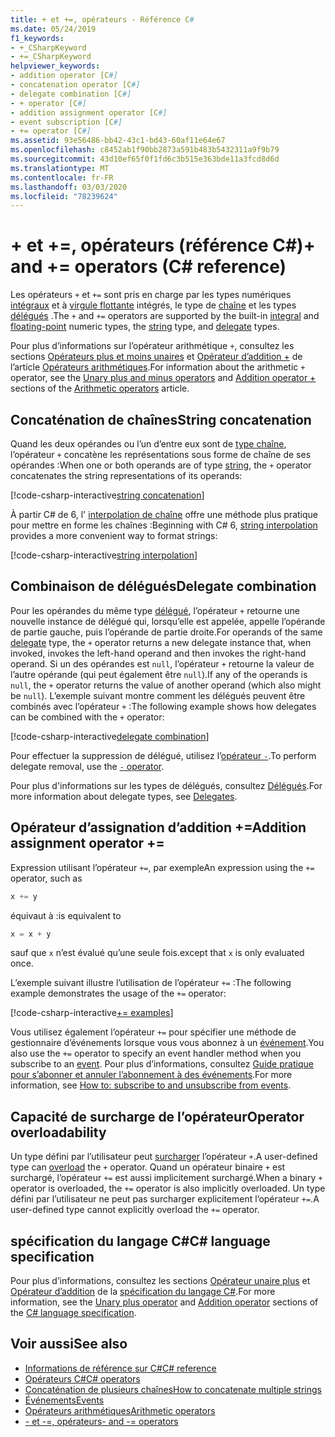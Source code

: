 ```yaml
---
title: + et +=, opérateurs - Référence C#
ms.date: 05/24/2019
f1_keywords:
- +_CSharpKeyword
- +=_CSharpKeyword
helpviewer_keywords:
- addition operator [C#]
- concatenation operator [C#]
- delegate combination [C#]
- + operator [C#]
- addition assignment operator [C#]
- event subscription [C#]
- += operator [C#]
ms.assetid: 93e56486-bb42-43c1-bd43-60af11e64e67
ms.openlocfilehash: c8452ab1f90bb2873a591b483b5432311a9f9b79
ms.sourcegitcommit: 43d10ef65f0f1fd6c3b515e363bde11a3fcd8d6d
ms.translationtype: MT
ms.contentlocale: fr-FR
ms.lasthandoff: 03/03/2020
ms.locfileid: "78239624"
---
```

# <a name="-and--operators-c-reference"></a><span data-ttu-id="7bcf1-102">+ et +=, opérateurs (référence C#)</span><span class="sxs-lookup"><span data-stu-id="7bcf1-102">+ and += operators (C# reference)</span></span>

<span data-ttu-id="7bcf1-103">Les opérateurs `+` et `+=` sont pris en charge par les types numériques [intégraux](../builtin-types/integral-numeric-types.md) et à [virgule flottante](../builtin-types/floating-point-numeric-types.md) intégrés, le type de [chaîne](../builtin-types/reference-types.md#the-string-type) et les types [délégués](../builtin-types/reference-types.md#the-delegate-type) .</span><span class="sxs-lookup"><span data-stu-id="7bcf1-103">The `+` and `+=` operators are supported by the built-in [integral](../builtin-types/integral-numeric-types.md) and [floating-point](../builtin-types/floating-point-numeric-types.md) numeric types, the [string](../builtin-types/reference-types.md#the-string-type) type, and [delegate](../builtin-types/reference-types.md#the-delegate-type) types.</span></span>

<span data-ttu-id="7bcf1-104">Pour plus d’informations sur l’opérateur arithmétique `+`, consultez les sections [Opérateurs plus et moins unaires](arithmetic-operators.md#unary-plus-and-minus-operators) et [Opérateur d’addition +](arithmetic-operators.md#addition-operator-) de l’article [Opérateurs arithmétiques](arithmetic-operators.md).</span><span class="sxs-lookup"><span data-stu-id="7bcf1-104">For information about the arithmetic `+` operator, see the [Unary plus and minus operators](arithmetic-operators.md#unary-plus-and-minus-operators) and [Addition operator +](arithmetic-operators.md#addition-operator-) sections of the [Arithmetic operators](arithmetic-operators.md) article.</span></span>

## <a name="string-concatenation"></a><span data-ttu-id="7bcf1-105">Concaténation de chaînes</span><span class="sxs-lookup"><span data-stu-id="7bcf1-105">String concatenation</span></span>

<span data-ttu-id="7bcf1-106">Quand les deux opérandes ou l’un d’entre eux sont de [type chaîne](../builtin-types/reference-types.md#the-string-type), l’opérateur `+` concatène les représentations sous forme de chaîne de ses opérandes :</span><span class="sxs-lookup"><span data-stu-id="7bcf1-106">When one or both operands are of type [string](../builtin-types/reference-types.md#the-string-type), the `+` operator concatenates the string representations of its operands:</span></span>

[!code-csharp-interactive[string concatenation](~/samples/snippets/csharp/language-reference/operators/AdditionOperator.cs#AddStrings)]

<span data-ttu-id="7bcf1-107">À partir C# de 6, l' [interpolation de chaîne](../tokens/interpolated.md) offre une méthode plus pratique pour mettre en forme les chaînes :</span><span class="sxs-lookup"><span data-stu-id="7bcf1-107">Beginning with C# 6, [string interpolation](../tokens/interpolated.md) provides a more convenient way to format strings:</span></span>

[!code-csharp-interactive[string interpolation](~/samples/snippets/csharp/language-reference/operators/AdditionOperator.cs#UseStringInterpolation)]

## <a name="delegate-combination"></a><span data-ttu-id="7bcf1-108">Combinaison de délégués</span><span class="sxs-lookup"><span data-stu-id="7bcf1-108">Delegate combination</span></span>

<span data-ttu-id="7bcf1-109">Pour les opérandes du même type [délégué](../builtin-types/reference-types.md#the-delegate-type), l’opérateur `+` retourne une nouvelle instance de délégué qui, lorsqu’elle est appelée, appelle l’opérande de partie gauche, puis l’opérande de partie droite.</span><span class="sxs-lookup"><span data-stu-id="7bcf1-109">For operands of the same [delegate](../builtin-types/reference-types.md#the-delegate-type) type, the `+` operator returns a new delegate instance that, when invoked, invokes the left-hand operand and then invokes the right-hand operand.</span></span> <span data-ttu-id="7bcf1-110">Si un des opérandes est `null`, l’opérateur `+` retourne la valeur de l’autre opérande (qui peut également être `null`).</span><span class="sxs-lookup"><span data-stu-id="7bcf1-110">If any of the operands is `null`, the `+` operator returns the value of another operand (which also might be `null`).</span></span> <span data-ttu-id="7bcf1-111">L’exemple suivant montre comment les délégués peuvent être combinés avec l’opérateur `+` :</span><span class="sxs-lookup"><span data-stu-id="7bcf1-111">The following example shows how delegates can be combined with the `+` operator:</span></span>

[!code-csharp-interactive[delegate combination](~/samples/snippets/csharp/language-reference/operators/AdditionOperator.cs#AddDelegates)]

<span data-ttu-id="7bcf1-112">Pour effectuer la suppression de délégué, utilisez l’[opérateur `-`](subtraction-operator.md#delegate-removal).</span><span class="sxs-lookup"><span data-stu-id="7bcf1-112">To perform delegate removal, use the [`-` operator](subtraction-operator.md#delegate-removal).</span></span>

<span data-ttu-id="7bcf1-113">Pour plus d'informations sur les types de délégués, consultez [Délégués](../../programming-guide/delegates/index.md).</span><span class="sxs-lookup"><span data-stu-id="7bcf1-113">For more information about delegate types, see [Delegates](../../programming-guide/delegates/index.md).</span></span>

## <a name="addition-assignment-operator-"></a><span data-ttu-id="7bcf1-114">Opérateur d’assignation d’addition +=</span><span class="sxs-lookup"><span data-stu-id="7bcf1-114">Addition assignment operator +=</span></span>

<span data-ttu-id="7bcf1-115">Expression utilisant l’opérateur `+=`, par exemple</span><span class="sxs-lookup"><span data-stu-id="7bcf1-115">An expression using the `+=` operator, such as</span></span>

```csharp
x += y
```

<span data-ttu-id="7bcf1-116">équivaut à :</span><span class="sxs-lookup"><span data-stu-id="7bcf1-116">is equivalent to</span></span>

```csharp
x = x + y
```

<span data-ttu-id="7bcf1-117">sauf que `x` n’est évalué qu’une seule fois.</span><span class="sxs-lookup"><span data-stu-id="7bcf1-117">except that `x` is only evaluated once.</span></span>

<span data-ttu-id="7bcf1-118">L’exemple suivant illustre l’utilisation de l’opérateur `+=` :</span><span class="sxs-lookup"><span data-stu-id="7bcf1-118">The following example demonstrates the usage of the `+=` operator:</span></span>

[!code-csharp-interactive[+= examples](~/samples/snippets/csharp/language-reference/operators/AdditionOperator.cs#AddAndAssign)]

<span data-ttu-id="7bcf1-119">Vous utilisez également l’opérateur `+=` pour spécifier une méthode de gestionnaire d’événements lorsque vous vous abonnez à un [événement](../keywords/event.md).</span><span class="sxs-lookup"><span data-stu-id="7bcf1-119">You also use the `+=` operator to specify an event handler method when you subscribe to an [event](../keywords/event.md).</span></span> <span data-ttu-id="7bcf1-120">Pour plus d’informations, consultez [Guide pratique pour s’abonner et annuler l’abonnement à des événements](../../programming-guide/events/how-to-subscribe-to-and-unsubscribe-from-events.md).</span><span class="sxs-lookup"><span data-stu-id="7bcf1-120">For more information, see [How to: subscribe to and unsubscribe from events](../../programming-guide/events/how-to-subscribe-to-and-unsubscribe-from-events.md).</span></span>

## <a name="operator-overloadability"></a><span data-ttu-id="7bcf1-121">Capacité de surcharge de l’opérateur</span><span class="sxs-lookup"><span data-stu-id="7bcf1-121">Operator overloadability</span></span>

<span data-ttu-id="7bcf1-122">Un type défini par l’utilisateur peut [surcharger](operator-overloading.md) l’opérateur `+`.</span><span class="sxs-lookup"><span data-stu-id="7bcf1-122">A user-defined type can [overload](operator-overloading.md) the `+` operator.</span></span> <span data-ttu-id="7bcf1-123">Quand un opérateur binaire `+` est surchargé, l’opérateur `+=` est aussi implicitement surchargé.</span><span class="sxs-lookup"><span data-stu-id="7bcf1-123">When a binary `+` operator is overloaded, the `+=` operator is also implicitly overloaded.</span></span> <span data-ttu-id="7bcf1-124">Un type défini par l’utilisateur ne peut pas surcharger explicitement l’opérateur `+=`.</span><span class="sxs-lookup"><span data-stu-id="7bcf1-124">A user-defined type cannot explicitly overload the `+=` operator.</span></span>

## <a name="c-language-specification"></a><span data-ttu-id="7bcf1-125">spécification du langage C#</span><span class="sxs-lookup"><span data-stu-id="7bcf1-125">C# language specification</span></span>

<span data-ttu-id="7bcf1-126">Pour plus d’informations, consultez les sections [Opérateur unaire plus](~/_csharplang/spec/expressions.md#unary-plus-operator) et [Opérateur d’addition](~/_csharplang/spec/expressions.md#addition-operator) de la [spécification du langage C#](~/_csharplang/spec/introduction.md).</span><span class="sxs-lookup"><span data-stu-id="7bcf1-126">For more information, see the [Unary plus operator](~/_csharplang/spec/expressions.md#unary-plus-operator) and [Addition operator](~/_csharplang/spec/expressions.md#addition-operator) sections of the [C# language specification](~/_csharplang/spec/introduction.md).</span></span>

## <a name="see-also"></a><span data-ttu-id="7bcf1-127">Voir aussi</span><span class="sxs-lookup"><span data-stu-id="7bcf1-127">See also</span></span>

- [<span data-ttu-id="7bcf1-128">Informations de référence sur C#</span><span class="sxs-lookup"><span data-stu-id="7bcf1-128">C# reference</span></span>](../index.md)
- [<span data-ttu-id="7bcf1-129">Opérateurs C#</span><span class="sxs-lookup"><span data-stu-id="7bcf1-129">C# operators</span></span>](index.md)
- [<span data-ttu-id="7bcf1-130">Concaténation de plusieurs chaînes</span><span class="sxs-lookup"><span data-stu-id="7bcf1-130">How to concatenate multiple strings</span></span>](../../how-to/concatenate-multiple-strings.md)
- [<span data-ttu-id="7bcf1-131">Événements</span><span class="sxs-lookup"><span data-stu-id="7bcf1-131">Events</span></span>](../../programming-guide/events/index.md)
- [<span data-ttu-id="7bcf1-132">Opérateurs arithmétiques</span><span class="sxs-lookup"><span data-stu-id="7bcf1-132">Arithmetic operators</span></span>](arithmetic-operators.md)
- [<span data-ttu-id="7bcf1-133">- et -=, opérateurs</span><span class="sxs-lookup"><span data-stu-id="7bcf1-133">- and -= operators</span></span>](subtraction-operator.md)
